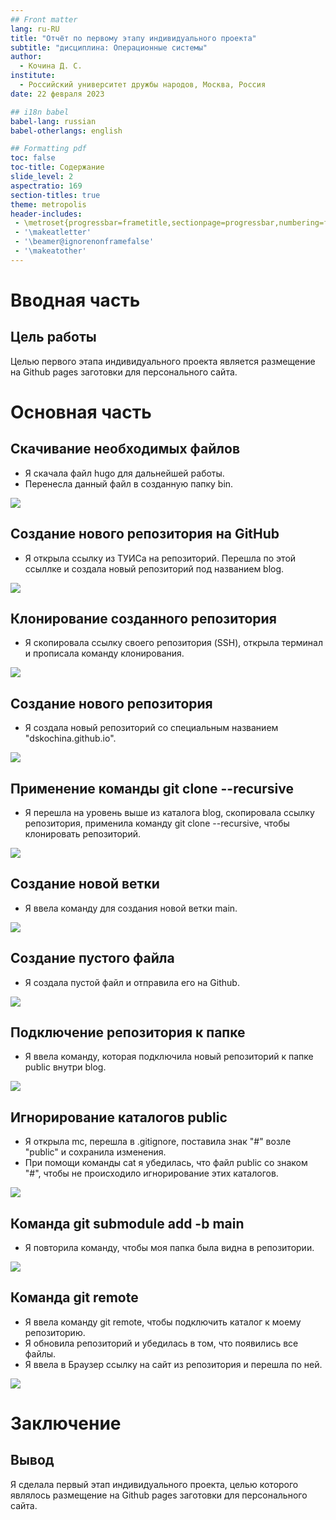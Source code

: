 ```yaml
---
## Front matter
lang: ru-RU
title: "Отчёт по первому этапу индивидуального проекта"
subtitle: "дисциплина: Операционные системы"
author:
  - Кочина Д. С.
institute:
  - Российский университет дружбы народов, Москва, Россия
date: 22 февраля 2023

## i18n babel
babel-lang: russian
babel-otherlangs: english

## Formatting pdf
toc: false
toc-title: Содержание
slide_level: 2
aspectratio: 169
section-titles: true
theme: metropolis
header-includes:
 - \metroset{progressbar=frametitle,sectionpage=progressbar,numbering=fraction}
 - '\makeatletter'
 - '\beamer@ignorenonframefalse'
 - '\makeatother'
---
```


# Вводная часть


## Цель работы

Целью первого этапа индивидуального проекта является размещение на Github pages заготовки для персонального сайта.

# Основная часть

## Скачивание необходимых файлов

- Я скачала файл hugo для дальнейшей работы.
- Перенесла данный файл в созданную папку bin.

![](./image/Рис.1.png)

## Создание нового репозитория на GitHub

- Я открыла ссылку из ТУИСа на репозиторий. Перешла по этой ссыллке и создала новый репозиторий под названием blog.

![](./image/Рис.7.png)

## Клонирование созданного репозитория

- Я скопировала ссылку своего репозитория (SSH), открыла терминал и прописала команду клонирования.

![](./image/Рис.9.png)

## Создание нового репозитория

- Я создала новый репозиторий со специальным названием "dskochina.github.io".

![](./image/Рис.13.png)

## Применение команды git clone --recursive

- Я перешла на уровень выше из каталога blog, скопировала ссылку репозитория, применила команду git clone --recursive, чтобы клонировать репозиторий.

![](./image/Рис.16.png)

## Создание новой ветки

- Я ввела команду для создания новой ветки main.

![](./image/Рис.17.png)

## Создание пустого файла

- Я создала пустой файл и отправила его на Github.

![](./image/Рис.18.png)

## Подключение репозитория к папке

- Я ввела команду, которая подключила новый репозиторий к папке public внутри blog.

![](./image/Рис.23.png)

## Игнорирование каталогов public

- Я открыла mc, перешла в .gitignore, поставила знак "#" возле "public" и сохранила изменения.
- При помощи команды cat я убедилась, что файл public со знаком "#", чтобы не происходило игнорирование этих каталогов.

![](./image/Рис.25.png)

## Команда git submodule add -b main

- Я повторила команду, чтобы моя папка была видна в репозитории.

![](./image/Рис.26.png)

## Команда git remote

- Я ввела команду git remote, чтобы подключить каталог к моему репозиторию.
- Я обновила репозиторий и убедилась в том, что появились все файлы.
- Я ввела в Браузер ссылку на сайт из репозитория и перешла по ней.

![](./image/Рис.29.png)

# Заключение

## Вывод

Я сделала первый этап индивидуального проекта, целью которого являлось размещение на Github pages заготовки для персонального сайта.


